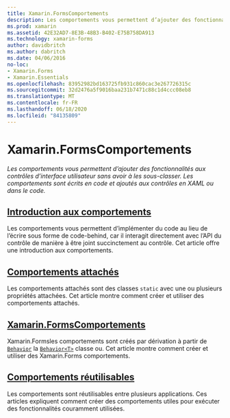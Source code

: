 ```yaml
---
title: Xamarin.FormsComportements
description: Les comportements vous permettent d’ajouter des fonctionnalités aux contrôles d’interface utilisateur sans avoir à les sous-classer. Les comportements sont écrits dans le code et ajoutés aux contrôles dans le code ou en XAML.
ms.prod: xamarin
ms.assetid: 42E32AD7-8E3B-48B3-B402-E75B758DA913
ms.technology: xamarin-forms
author: davidbritch
ms.author: dabritch
ms.date: 04/06/2016
no-loc:
- Xamarin.Forms
- Xamarin.Essentials
ms.openlocfilehash: 83952982bd163725fb931c860cac3e267726315c
ms.sourcegitcommit: 32d2476a5f9016baa231b7471c88c1d4ccc08eb8
ms.translationtype: MT
ms.contentlocale: fr-FR
ms.lasthandoff: 06/18/2020
ms.locfileid: "84135809"
---
```

# <a name="xamarinforms-behaviors"></a>Xamarin.FormsComportements

_Les comportements vous permettent d’ajouter des fonctionnalités aux contrôles d’interface utilisateur sans avoir à les sous-classer. Les comportements sont écrits en code et ajoutés aux contrôles en XAML ou dans le code._

## <a name="introduction-to-behaviors"></a>[Introduction aux comportements](introduction.md)

Les comportements vous permettent d’implémenter du code au lieu de l’écrire sous forme de code-behind, car il interagit directement avec l’API du contrôle de manière à être joint succinctement au contrôle. Cet article offre une introduction aux comportements.

## <a name="attached-behaviors"></a>[Comportements attachés](attached.md)

Les comportements attachés sont des classes `static` avec une ou plusieurs propriétés attachées. Cet article montre comment créer et utiliser des comportements attachés.

## <a name="xamarinforms-behaviorscreatingmd"></a>[Xamarin.FormsComportements](creating.md)

Xamarin.Formsles comportements sont créés par dérivation à partir de [`Behavior`](xref:Xamarin.Forms.Behavior) la [`Behavior<T>`](xref:Xamarin.Forms.Behavior`1) classe ou. Cet article montre comment créer et utiliser des Xamarin.Forms comportements.

## <a name="reusable-behaviors"></a>[Comportements réutilisables](reusable/index.md)

Les comportements sont réutilisables entre plusieurs applications. Ces articles expliquent comment créer des comportements utiles pour exécuter des fonctionnalités couramment utilisées.
